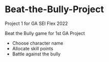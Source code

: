 # Beat-the-Bully-Project
Project 1 for GA SEI Flex 2022

Beat the Bully game for 1st GA Project
* Choose character name
* Allocate skill points
* Battle against the bully
